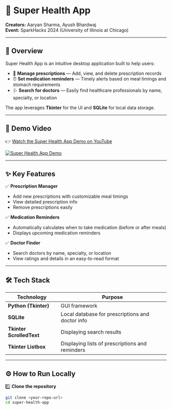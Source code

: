 # 💊 **Super Health App**

**Creators:** Aaryan Sharma, Ayush Bhardwaj  
**Event:** SparkHacks 2024 (University of Illinois at Chicago)

---

## 🚀 **Overview**

Super Health App is an intuitive desktop application built to help users:

- 📝 **Manage prescriptions** — Add, view, and delete prescription records
- ⏰ **Set medication reminders** — Timely alerts based on meal timings and stomach requirements
- 🩺 **Search for doctors** — Easily find healthcare professionals by name, specialty, or location

The app leverages **Tkinter** for the UI and **SQLite** for local data storage.

---

## 🎥 **Demo Video**

👉 [Watch the Super Health App Demo on YouTube](https://www.youtube.com/watch?v=KmfvAucKpX0&t=1s)

[![Super Health App Demo](https://img.youtube.com/vi/KmfvAucKpX0/0.jpg)](https://www.youtube.com/watch?v=KmfvAucKpX0&t=1s)

---

## ✨ **Key Features**

✅ **Prescription Manager**
- Add new prescriptions with customizable meal timings
- View detailed prescription info
- Remove prescriptions easily

✅ **Medication Reminders**
- Automatically calculates when to take medication (before or after meals)
- Displays upcoming medication reminders

✅ **Doctor Finder**
- Search doctors by name, specialty, or location
- View ratings and details in an easy-to-read format

---

## 🛠 **Tech Stack**

| Technology | Purpose |
|------------|---------|
| **Python (Tkinter)** | GUI framework |
| **SQLite** | Local database for prescriptions and doctor info |
| **Tkinter ScrolledText** | Displaying search results |
| **Tkinter Listbox** | Displaying lists of prescriptions and reminders |

---

## ⚙ **How to Run Locally**

1️⃣ **Clone the repository**
```bash
git clone <your-repo-url>
cd super-health-app
